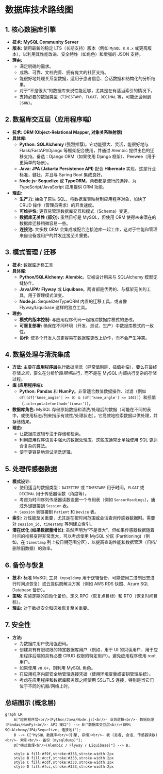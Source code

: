 # 数据库技术路线图

## 1. 核心数据库引擎

*   **技术:** **MySQL Community Server** 
*   **版本:** 使用最新的稳定 LTS（长期支持）版本（例如 `MySQL 8.0.x` 或更高版本），以利用其性能改进、安全特性（如角色）和增强的 JSON 支持。
*   **理由:**
    *   满足明确的需求。
    *   成熟、可靠、文档完善、拥有庞大的社区支持。
    *   能很好地处理关系型数据，适用于患者信息、会话数据和结构化的分析结果。
    *   对于“不是很大”的数据库来说性能足够，尤其是在有适当索引的情况下。
    *   支持必要的数据类型（`TIMESTAMP`、`FLOAT`、`DECIMAL` 等，可能还会用到 `JSON`）。

## 2. 数据库交互层（应用程序端）

*   **技术:** **ORM (Object-Relational Mapper, 对象关系映射器)**
*   **具体库:**
    *   **Python:** **SQLAlchemy** (强烈推荐)。它功能强大、灵活，能很好地与 Flask/FastAPI/Django 等框架配合使用，并通过 Alembic 提供出色的迁移支持。备选：Django ORM（如果使用 Django 框架）、Peewee（用于更简单的场景）。
    *   **Java:** **JPA (Jakarta Persistence API)** 配合 **Hibernate** 实现。这是行业标准，健壮，并且与 Spring Boot 集成良好。
    *   **Node.js:** **Sequelize** 或 **TypeORM**。两者都是流行的选择，为 TypeScript/JavaScript 应用提供 ORM 功能。
*   **理由:**
    *   **生产力:** 抽象了原生 SQL，将数据库表映射到应用程序对象，加快了 CRUD 操作（管理员需求）的开发速度。
    *   **可维护性:** 更容易管理数据库交互和模式（Schema）变更。
    *   **数据库无关性 (部分):** 虽然目标是 MySQL，但使用 ORM 使得未来潜在的数据库迁移稍微容易一些。
    *   **连接池:** 大多数 ORM 会集成或配合连接池库一起工作，这对于性能和管理来自设备或用户的并发连接至关重要。

## 3. 模式管理 / 迁移

*   **技术:** 数据库迁移工具
*   **具体库:**
    *   **Python/SQLAlchemy:** **Alembic**。它被设计用来与 SQLAlchemy 模型无缝协作。
    *   **Java/JPA:** **Flyway** 或 **Liquibase**。两者都是优秀的、与框架无关的工具，用于管理模式演变。
    *   **Node.js:** Sequelize/TypeORM 内置的迁移工具，或者像 Flyway/Liquibase 这样的独立工具。
*   **理由:**
    *   **模式的版本控制:** 与应用程序代码一起跟踪数据库模式的更改。
    *   **可重复部署:** 确保在不同环境（开发、测试、生产）中数据库模式的一致性。
    *   **协作:** 使多个开发人员更容易在数据库更改上协作，而不会产生冲突。

## 4. 数据处理与清洗集成

*   **方法:** 主要在**应用程序层**执行数据清洗（异常值剔除、插值补偿），要么在最终存储*之前*，要么在分析阶段*期间*进行，而不是在 MySQL 内部执行复杂的存储过程。
*   **库 (应用程序端):**
    *   **Python:** **Pandas** 和 **NumPy**。非常适合数值数据操作、过滤（例如 `df[(df['knee_angle'] >= 0) & (df['knee_angle'] <= 140)]`）和插值（`.interpolate(method='linear')`）。
*   **数据库角色:** MySQL 存储原始数据和清洗/处理后的数据（可能在不同的表中，或使用标志/列来指示有效性/处理状态）。它高效地检索数据以供处理，并存储结果。
*   **理由:**
    *   让数据库逻辑专注于存储和检索。
    *   利用应用程序语言中强大的数据处理库，这些库通常比单独使用 SQL 更适合复杂的算法。
    *   便于更容易地测试清洗逻辑。

## 5. 处理传感器数据

*   **模式设计:**
    *   使用适当的数据类型：`DATETIME` 或 `TIMESTAMP` 用于时间，`FLOAT` 或 `DECIMAL` 用于传感器读数（角度等）。
    *   考虑为时间序列传感器读数设置一个专用表（例如 `SensorReadings`），通过外键链接到 `Session` 表。
    *   `Session` 表链接到 `Patient` 和 `Device` 表。
*   **索引:** 对性能至关重要，尤其是在按时间范围或会话查询传感器数据时。需要对 `session_id`、`timestamp` 等列建立索引。
*   **潜在优化 (如果数据量增长):** 虽然声明为“不是很大”，但如果传感器数据随着时间的推移变得非常庞大，可以考虑使用 MySQL 分区 (Partitioning)（例如，在 `timestamp` 列上按日期范围分区），以提高查询性能和数据管理（归档/删除旧数据）的效率。

## 6. 备份与恢复

*   **技术:** 标准 MySQL 工具（`mysqldump` 用于逻辑备份，可能使用二进制日志进行时间点恢复）或云提供商解决方案（例如 AWS RDS 快照、Azure SQL Database 备份）。
*   **策略:** 实施定期的自动化备份。定义 RPO（恢复点目标）和 RTO（恢复时间目标）。
*   **理由:** 对于数据安全和灾难恢复至关重要。

## 7. 安全性

*   **方法:**
    *   为数据库用户使用强密码。
    *   创建具有有限权限的特定数据库用户（例如，用于 UI 的只读用户，用于应用程序后端的具有必要 CRUD 权限的特定用户）。避免应用程序使用 root 用户。
    *   如果使用 `v8.0+`，则利用 MySQL 角色。
    *   在应用程序内部安全地管理连接凭据（使用环境变量或密钥管理系统）。
    *   考虑在应用程序和数据库服务器之间使用 SSL/TLS 连接，特别是当它们位于不同的机器/网络上时。

## 总结图示 (概念层)

```mermaid
graph LR
    A["应用程序层<br/>(Python/Java/Node.js)<br/>- 业务逻辑<br/>- 数据处理 (Pandas/NumPy)<br/>- API 接口"] --> B("数据库交互层<br/>(ORM: SQLAlchemy/JPA/Sequelize, 连接池)");
    B --> C["MySQL 数据库<br/>(引擎, 存储)<br/>- 表 (患者, 会话, 传感器读数)<br/>- 索引<br/>- 备份 (mysqldump)"];
    D["模式管理<br/>(Alembic / Flyway / Liquibase)"] --> B;

    style A fill:#f9f,stroke:#333,stroke-width:2px
    style B fill:#ccf,stroke:#333,stroke-width:2px
    style C fill:#cdf,stroke:#333,stroke-width:2px
    style D fill:#fcc,stroke:#333,stroke-width:2px